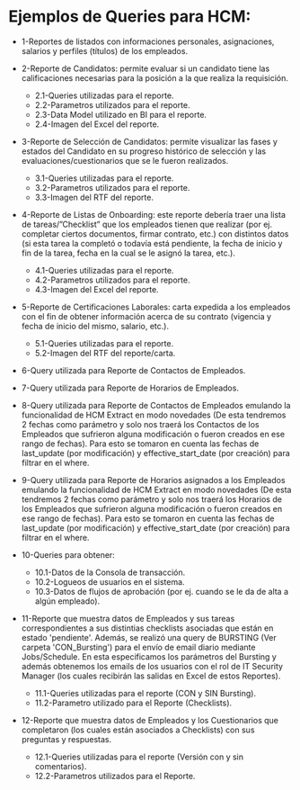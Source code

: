 # Ejemplos de Queries para HCM:

* 1-Reportes de listados con informaciones personales, asignaciones, salarios y perfiles  (títulos) de los empleados.

* 2-Reporte de Candidatos: permite evaluar si un candidato tiene las calificaciones necesarias para la posición a la que realiza la requisición. 
	* 2.1-Queries utilizadas para el reporte.
	* 2.2-Parametros utilizados para el reporte.
	* 2.3-Data Model utilizado en BI para el reporte.
	* 2.4-Imagen del Excel del reporte.

* 3-Reporte de Selección de Candidatos: permite visualizar las fases y estados del Candidato en su progreso histórico de selección y las evaluaciones/cuestionarios que se le fueron realizados. 
	* 3.1-Queries utilizadas para el reporte.
	* 3.2-Parametros utilizados para el reporte.
	* 3.3-Imagen del RTF del reporte.

* 4-Reporte de Listas de Onboarding: este reporte debería traer una lista de tareas/”Checklist” que los empleados tienen que realizar (por ej. completar ciertos documentos, firmar contrato, etc.) con distintos datos (si esta tarea la completó o todavía está pendiente, la fecha de inicio y fin de la tarea, fecha en la cual se le asignó la tarea, etc.). 
	* 4.1-Queries utilizadas para el reporte.
	* 4.2-Parametros utilizados para el reporte.
	* 4.3-Imagen del Excel del reporte.

* 5-Reporte de Certificaciones Laborales: carta expedida a los empleados con el fin de obtener información acerca de su contrato (vigencia y fecha de inicio del mismo, salario, etc.).
	* 5.1-Queries utilizadas para el reporte.
	* 5.2-Imagen del RTF del reporte/carta.

* 6-Query utilizada para Reporte de Contactos de Empleados. 

* 7-Query utilizada para Reporte de Horarios de Empleados.

* 8-Query utilizada para Reporte de Contactos de Empleados emulando la funcionalidad de HCM Extract en modo novedades (De esta tendremos 2 fechas como parámetro y solo nos traerá los Contactos de los Empleados que sufrieron alguna modificación o fueron creados en ese rango de fechas). Para esto se tomaron en cuenta las fechas de last_update (por modificación) y effective_start_date (por creación) para filtrar en el where.  

* 9-Query utilizada para Reporte de Horarios asignados a los Empleados emulando la funcionalidad de HCM Extract en modo novedades (De esta tendremos 2 fechas como parámetro y solo nos traerá los Horarios de los Empleados que sufrieron alguna modificación o fueron creados en ese rango de fechas). Para esto se tomaron en cuenta las fechas de last_update (por modificación) y effective_start_date (por creación) para filtrar en el where.  

* 10-Queries para obtener:
	* 10.1-Datos de la Consola de transacción.
	* 10.2-Logueos de usuarios en el sistema. 
	* 10.3-Datos de flujos de aprobación (por ej. cuando se le da de alta a algún empleado). 

* 11-Reporte que muestra datos de Empleados y sus tareas correspondientes a sus distintias checklists asociadas que están en estado 'pendiente'. Además, se realizó una query de BURSTING (Ver carpeta 'CON_Bursting') para el envío de email diario mediante Jobs/Schedule. En esta especificamos los parámetros del Bursting y además obtenemos los emails de los usuarios con el rol de IT Security Manager (los cuales recibirán las salidas en Excel de estos Reportes).
	* 11.1-Queries utilizadas para el reporte (CON y SIN Bursting).
	* 11.2-Parametro utilizado para el Reporte (Checklists).

* 12-Reporte que muestra datos de Empleados y los Cuestionarios que completaron (los cuales están asociados a Checklists) con sus preguntas y respuestas. 
	* 12.1-Queries utilizadas para el reporte (Versión con y sin comentarios).
	* 12.2-Parametros utilizados para el Reporte.
